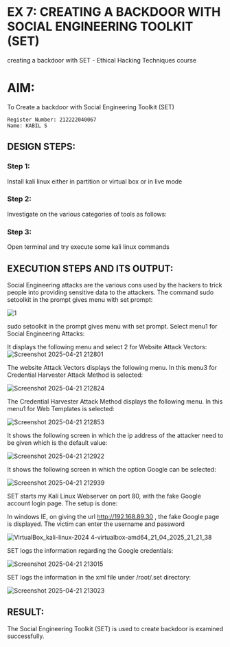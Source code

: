 # EX 7: CREATING A BACKDOOR WITH SOCIAL ENGINEERING TOOLKIT (SET)
creating a backdoor with SET - Ethical Hacking Techniques course

# AIM:
To Create a backdoor with Social Engineering Toolkit (SET)
```
Register Number: 212222040067
Name: KABIL S
```
## DESIGN STEPS:

### Step 1:

Install kali linux either in partition or virtual box or in live mode


### Step 2:

Investigate on the various categories of tools as follows:

### Step 3:

Open terminal and try execute some kali linux commands

## EXECUTION STEPS AND ITS OUTPUT:
Social Engineering attacks are the various cons used by the hackers to trick people into providing sensitive data to the attackers. 
The command sudo setoolkit in the prompt gives menu with set prompt:

![1](https://github.com/user-attachments/assets/10add262-8722-4fe7-b8a0-931df7a15cdc)



sudo setoolkit in the prompt gives menu with set prompt. Select menu1 for Social Engineering Attacks:

It displays the following menu and select 2 for Website Attack Vectors:
![Screenshot 2025-04-21 212801](https://github.com/user-attachments/assets/79402cc1-d39f-44d0-9d55-c9cdd5bfe340)




The website Attack Vectors displays the following menu. In this menu3 for Credential Harvester Attack Method is selected:

![Screenshot 2025-04-21 212824](https://github.com/user-attachments/assets/e26f1f0b-a8d4-4773-8956-937f9e483447)





The Credential Harvester Attack Method displays the following menu. In this menu1 for Web Templates is selected:

![Screenshot 2025-04-21 212853](https://github.com/user-attachments/assets/11842ded-dffc-460d-9fc6-c6d7ace3f033)





It shows the following screen in which the ip address of the attacker need to be given which is the default value:

![Screenshot 2025-04-21 212922](https://github.com/user-attachments/assets/8d06d719-e41b-4774-9e32-e42d2252dc6f)




It shows the following screen in which the option Google can be selected:

![Screenshot 2025-04-21 212939](https://github.com/user-attachments/assets/0e4b4ccf-5faf-4c4d-8ae7-d1d7db24b379)





SET starts my Kali Linux Webserver on port 80, with the fake Google account login page. The setup is done:


In windows IE, on giving the url http://192.168.89.30 , the fake Google page is displayed. The victim can enter the username and password

![VirtualBox_kali-linux-2024 4-virtualbox-amd64_21_04_2025_21_21_38](https://github.com/user-attachments/assets/8ef376eb-623f-4a25-a6bf-48a611a1049d)




SET logs the information regarding the Google credentials:

![Screenshot 2025-04-21 213015](https://github.com/user-attachments/assets/0cf48fbb-9b9f-4e4a-b761-efafad0129b3)




SET logs the information in the xml file under /root/.set directory:

![Screenshot 2025-04-21 213023](https://github.com/user-attachments/assets/db44cb21-ed4c-4d62-94b1-5139e763852d)




## RESULT:
The Social Engineering Toolkit (SET) is used to create backdoor is  examined successfully.
